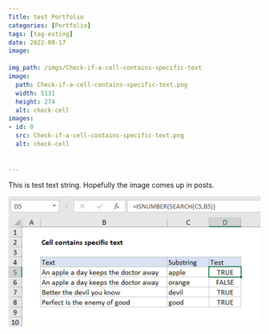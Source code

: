 ```yaml
---
Title: test Portfolio 
categories: [Portfolio]
tags: [tag-esting]
date: 2022-09-17
image: 

img_path: /imgs/Check-if-a-cell-contains-specific-text
image:
  path: Check-if-a-cell-contains-specific-text.png
  width: 5131
  height: 274
  alt: check-cell
images:
- id: 0
  src: Check-if-a-cell-contains-specific-text.png
  alt: check-cell


---
```



This is test text string. Hopefully the image comes up in posts.


![Check-if-a-cell-contains-specific-text](/imgs/Check-if-a-cell-contains-specific-text/Check-if-a-cell-contains-specific-text.png)


